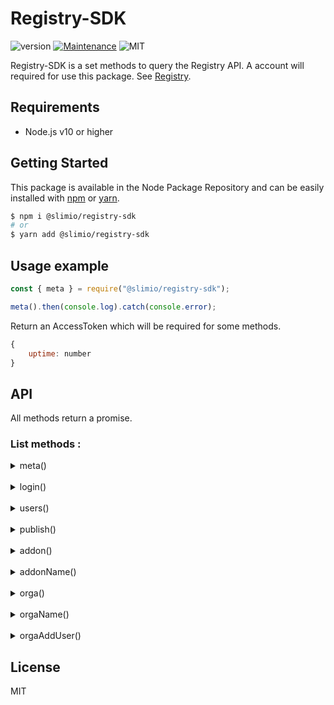 # Registry-SDK
![version](https://img.shields.io/badge/version-0.1.0-blue.svg)
[![Maintenance](https://img.shields.io/badge/Maintained%3F-yes-green.svg)](https://github.com/SlimIO/is/commit-activity)
![MIT](https://img.shields.io/github/license/mashape/apistatus.svg)

Registry-SDK is a set methods to query the Registry API. A account will required for use this package. See [Registry](https://github.com/SlimIO/Registry).

## Requirements
- Node.js v10 or higher

## Getting Started

This package is available in the Node Package Repository and can be easily installed with [npm](https://docs.npmjs.com/getting-started/what-is-npm) or [yarn](https://yarnpkg.com).

```bash
$ npm i @slimio/registry-sdk
# or
$ yarn add @slimio/registry-sdk
```

## Usage example
```js
const { meta } = require("@slimio/registry-sdk");

meta().then(console.log).catch(console.error);
```
Return an AccessToken which will be required for some methods.
```js
{
    uptime: number
}
```

## API
All methods return a promise.

### List methods :

<details><summary>meta()</summary>

Service metadata.

 Argument | Value | Required? | Notes 
 --- | --- | :---: | --- 

Do this :
```js
const { meta } = require("@slimio/registry-sdk");

meta().then(console.log).catch(console.error);
```

Return :
```js
{
    uptime: number
}
```

</details>

<br />

<details><summary>login()</summary>

Authenticate a user and get an AccessToken.

 Argument | Value | Required? | Notes 
 --- | --- | :---: | --- 
 myUsername | String | ✅ | Your name 
 myPassword | String | ✅ | Your password 

Do this :
```js
const { login } = require("@slimio/registry-sdk");

login("myUsername", "myPassword")
    .then(console.log)
    .catch(console.error);
```

Return :
```js
string;
```

</details>

<br />

<details><summary>users()</summary>

Create a new user.

 Argument | Value | Required? | Notes 
 --- | --- | :---: | --- 
 newUsername | String | ✅ | User name 
 newPassword | String | ✅ | User password 

Do this :
```js
const { users } = require("@slimio/registry-sdk");

users("newUsername", "newPassword")
    .then(console.log)
    .catch(console.error);
```

Return :
```js
{
    userId: number;
}
```

</details>

<br />

<details><summary>publish()</summary>

 Argument | Value | Required? | Notes 
 --- | --- | :---: | --- 
 pathOfAddonMainDir | String | ✅ | path of the addon main directory 
 myToken | String | ✅ | My token obtained with login()

 >⚠️ publish() to need that your main directory must contain package.json and slimio.toml files !

Do this :
```js
const { login, publish } = require("@slimio/registry-sdk");

async function main() {
    const token = await login("myUsername", "myPassword");
    const addonId = await publish("pathOfAddonMainDir", "myToken");

    return addonId;
}

main().then(console.log).catch(console.error);
```

Return :
```js
{
    addonId: number
}
```

</details>

<br />

<details><summary>addon()</summary>

Get all available addons.

 Argument | Value | Required? | Notes 
 --- | --- | :---: | --- 

Do this :
```js
const { addon } = require("@slimio/registry-sdk");

addon().then(console.log).catch(console.error);
```

Return :
```js
[index: number]: string;
```
```js
// Example :
[
    "memory",
    "socket",
    "etc."
]
```

</details>

<br />

<details><summary>addonName()</summary>

Get a given addon by his name.

 Argument | Value | Required? | Notes 
 --- | --- | :---: | --- 
 addonName | String | ✅ | Addon name

Do this :
```js
const { addonName } = require("@slimio/registry-sdk");

addonName("addonName").then(console.log).catch(console.error);
```

Return :
```js
{
    name: string,
    description: string,
    git: string,
    createdAt: Date,
    updatedAt: Date,
    author: {
        username: string,
        description: string
    },
    organisations: {
        name: string,
        createdAt: Date,
        updatedAt: Date
    },
    version: [
        {
            version: string,
            createdAt: string
        }
    ]
}
```

</details>

<br />

<details><summary>orga()</summary>

Get all organisations.

 Argument | Value | Required? | Notes 
 --- | --- | :---: | --- 

Do this :
```js
const { orga } = require("@slimio/registry-sdk");

orga().then(console.log).catch(console.error);
```

Return :
```js
{
    [name: string]: {
        description: string,
        owner: string,
        users: string[]
        addons: string[]
    }
}
```

</details>

<br />

<details><summary>orgaName()</summary>

Do this :
```js

```

Return :
```js

```

</details>

<br />

<details><summary>orgaAddUser()</summary>

Do this :
```js

```
Return :

```js

```

</details>

## License
MIT
